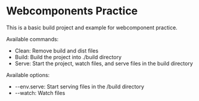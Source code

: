 # Webcomponents Practice
This is a basic build project and example for webcomponent practice.

Available commands:

* Clean: Remove build and dist files
* Build: Build the project into ./build directory
* Serve: Start the project, watch files, and serve files in the build directory

Available options:
* --env.serve: Start serving files in the /build directory
* --watch: Watch files